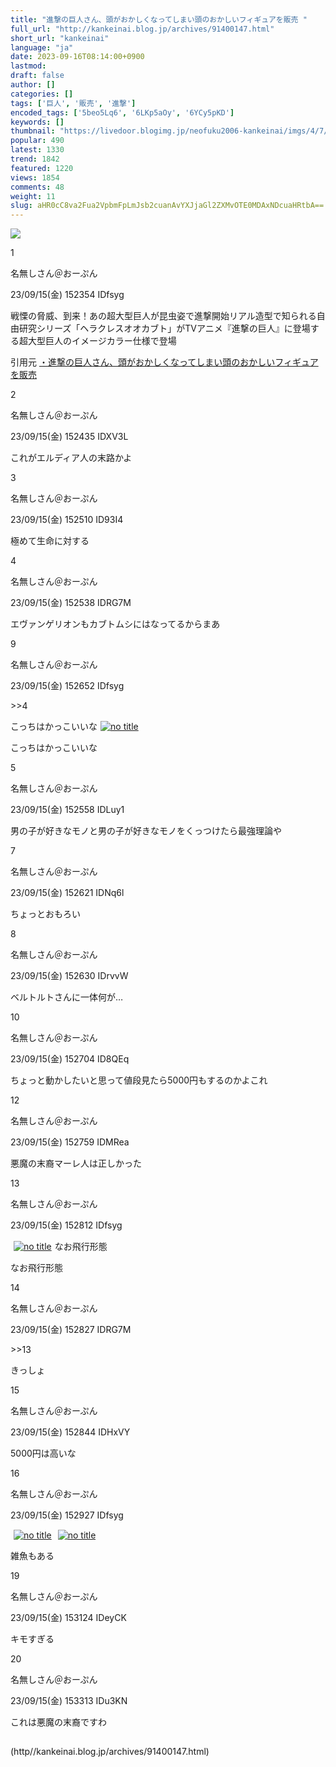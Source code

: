 ```yaml
---
title: "進撃の巨人さん、頭がおかしくなってしまい頭のおかしいフィギュアを販売 "
full_url: "http://kankeinai.blog.jp/archives/91400147.html"
short_url: "kankeinai"
language: "ja"
date: 2023-09-16T08:14:00+0900
lastmod: 
draft: false
author: []
categories: []
tags: ['巨人', '販売', '進撃']
encoded_tags: ['5beo5Lq6', '6LKp5aOy', '6YCy5pKD']
keywords: []
thumbnail: "https://livedoor.blogimg.jp/neofuku2006-kankeinai/imgs/4/7/47149e04-s.jpg"
popular: 490
latest: 1330
trend: 1842
featured: 1220
views: 1854
comments: 48
weight: 11
slug: aHR0cC8va2Fua2VpbmFpLmJsb2cuanAvYXJjaGl2ZXMvOTE0MDAxNDcuaHRtbA==
---
```


![](https://livedoor.blogimg.jp/neofuku2006-kankeinai/imgs/4/7/47149e04-s.jpg)

<div><p class='t_h'>1 <p>名無しさん＠おーぷん</p> <p> 23/09/15(金) 152354 IDfsyg</p></p><p>戦慄の脅威、到来！あの超大型巨人が昆虫姿で進撃開始リアル造型で知られる自由研究シリーズ「ヘラクレスオオカブト」がTVアニメ『進撃の巨人』に登場する超大型巨人のイメージカラー仕様で登場</p><p>引用元 <a href='http//2chspa.com/thread/livejupiter/1694759034' target='_blank'>・</a><a href='https//hayabusa.open2ch.net/test/read.cgi/livejupiter/1694759034/' target='_blank'>進撃の巨人さん、頭がおかしくなってしまい頭のおかしいフィギュアを販売</a></p><p class='t_h'>2 <p>名無しさん＠おーぷん</p> <p> 23/09/15(金) 152435 IDXV3L</p></p> <p class='t_b'> これがエルディア人の末路かよ </p> <p class='t_h'>3 <p>名無しさん＠おーぷん</p> <p> 23/09/15(金) 152510 ID93I4</p></p> <p class='t_b'> 極めて生命に対する </p> <p class='t_h'>4 <p>名無しさん＠おーぷん</p> <p> 23/09/15(金) 152538 IDRG7M</p></p> <p class='t_b'> エヴァンゲリオンもカブトムシにはなってるからまあ </p> <p class='t_h t_i'>9 <p>名無しさん＠おーぷん</p> <p> 23/09/15(金) 152652 IDfsyg</p></p> <p class='anchor'>>>4</p>こっちはかっこいいな<a href='https//livedoor.blogimg.jp/neofuku2006-kankeinai/imgs/8/3/83026b14.jpg' target='_blank'><img src='https//livedoor.blogimg.jp/neofuku2006-kankeinai/imgs/8/3/83026b14-s.jpg' alt='no title' class='image pict' border='0' hspace='5'></a> <p>こっちはかっこいいな</p> <p class='t_h'>5 <p>名無しさん＠おーぷん</p> <p> 23/09/15(金) 152558 IDLuy1</p></p> <p class='t_b'> 男の子が好きなモノと男の子が好きなモノをくっつけたら最強理論や </p> <p class='t_h'>7 <p>名無しさん＠おーぷん</p> <p> 23/09/15(金) 152621 IDNq6l</p></p> <p class='t_b'> ちょっとおもろい </p> <p class='t_h'>8 <p>名無しさん＠おーぷん</p> <p> 23/09/15(金) 152630 IDrvvW</p></p> <p class='t_b'> ベルトルトさんに一体何が… </p> <p class='t_h'>10 <p>名無しさん＠おーぷん</p> <p> 23/09/15(金) 152704 ID8QEq</p></p> <p class='t_b'> ちょっと動かしたいと思って値段見たら5000円もするのかよこれ </p> <p class='t_h'>12 <p>名無しさん＠おーぷん</p> <p> 23/09/15(金) 152759 IDMRea</p></p> <p class='t_b'> 悪魔の末裔マーレ人は正しかった </p> <p class='t_h'>13 <p>名無しさん＠おーぷん</p> <p> 23/09/15(金) 152812 IDfsyg</p></p> <a href='https//livedoor.blogimg.jp/neofuku2006-kankeinai/imgs/1/a/1a31c05e.jpg' target='_blank'><img src='https//livedoor.blogimg.jp/neofuku2006-kankeinai/imgs/1/a/1a31c05e-s.jpg' alt='no title' class='image pict' border='0' hspace='5'></a>なお飛行形態 <p>なお飛行形態</p> <p class='t_h t_i'>14 <p>名無しさん＠おーぷん</p> <p> 23/09/15(金) 152827 IDRG7M</p></p> <p class='t_b t_i'> <p class='anchor'>>>13</p>きっしょ </p> <p class='t_h'>15 <p>名無しさん＠おーぷん</p> <p> 23/09/15(金) 152844 IDHxVY</p></p> <p class='t_b'> 5000円は高いな </p> <p class='t_h'>16 <p>名無しさん＠おーぷん</p> <p> 23/09/15(金) 152927 IDfsyg</p></p> <a href='https//livedoor.blogimg.jp/neofuku2006-kankeinai/imgs/f/d/fd6b84c1.jpg' target='_blank'><img src='https//livedoor.blogimg.jp/neofuku2006-kankeinai/imgs/f/d/fd6b84c1-s.jpg' alt='no title' class='image pict' border='0' hspace='5'></a><a href='https//livedoor.blogimg.jp/neofuku2006-kankeinai/imgs/b/e/be79664c.jpg' target='_blank'><img src='https//livedoor.blogimg.jp/neofuku2006-kankeinai/imgs/b/e/be79664c-s.jpg' alt='no title' class='image pict' border='0' hspace='5'></a> <p>雑魚もある</p> <p class='t_h'>19 <p>名無しさん＠おーぷん</p> <p> 23/09/15(金) 153124 IDeyCK</p></p> <p class='t_b'> キモすぎる </p> <p class='t_h'>20 <p>名無しさん＠おーぷん</p> <p> 23/09/15(金) 153313 IDu3KN</p></p> <p class='t_b'> これは悪魔の末裔ですわ </p> <img border='0' width='1' height='1' src='https//www17.a8.net/0.gif?a8mat=2BJK9W+3WIBJM+249K+BWGDT' alt=''> </div>

(http//kankeinai.blog.jp/archives/91400147.html)
